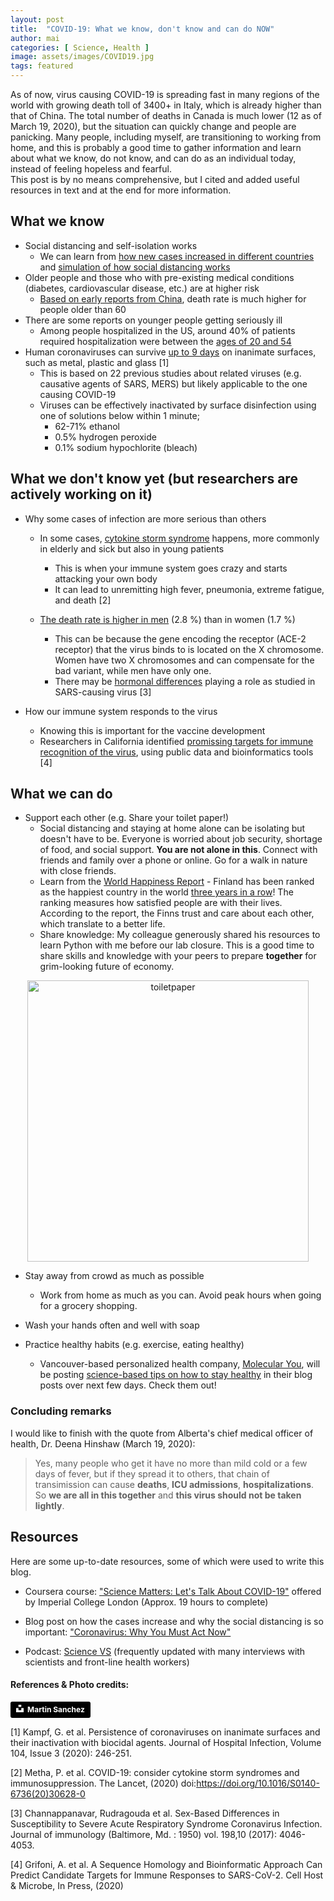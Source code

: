 ```yaml
---
layout: post
title:  "COVID-19: What we know, don't know and can do NOW"
author: mai
categories: [ Science, Health ]
image: assets/images/COVID19.jpg
tags: featured
---
```

As of now, virus causing COVID-19 is spreading fast in many regions of the world with growing death toll of 3400+ in Italy, which is already higher than that of China. The total number of deaths in Canada is much lower (12 as of March 19, 2020), but the situation can quickly change and people are panicking. Many people, including myself, are transitioning to working from home, and this is probably a good time to gather information and learn about what we know, do not know, and can do as an individual today, instead of feeling hopeless and fearful.  <br/>
This post is by no means comprehensive, but I cited and added useful resources in text and at the end for more information. 

## What we know

- Social distancing and self-isolation works 
	- We can learn from [how new cases increased in different countries] and [simulation of how social distancing works] 
- Older people and those who with pre-existing medical conditions (diabetes, cardiovascular disease, etc.) are at higher risk 
	- [Based on early reports from China], death rate is much higher for people older than 60 
- There are some reports on younger people getting seriously ill
	- Among people hospitalized in the US, around 40% of patients required hospitalization were between the [ages of 20 and 54]
- Human coronaviruses can survive [up to 9 days] on inanimate surfaces, such as metal, plastic and glass [1]
	- This is based on 22 previous studies about related viruses (e.g. causative agents of SARS, MERS) but likely applicable to the one causing COVID-19
	- Viruses can be effectively inactivated by surface disinfection using one of solutions below within 1 minute;
		- 62-71% ethanol
		- 0.5% hydrogen peroxide
		- 0.1% sodium hypochlorite (bleach)

## What we don't know yet (but researchers are actively working on it)

- Why some cases of infection are more serious than others
	* In some cases, [cytokine storm syndrome] happens, more commonly in elderly and sick but also in young patients
		- This is when your immune system goes crazy and starts attacking your own body
		- It can lead to unremitting high fever, pneumonia, extreme fatigue, and death [2]

	* [The death rate is higher in men] (2.8 %) than in women (1.7 %)
		- This can be because the gene encoding the receptor (ACE-2 receptor) that the virus binds to is located on the X chromosome. Women have two X chromosomes and can compensate for the bad variant, while men have only one.
		- There may be [hormonal differences] playing a role as studied in SARS-causing virus [3]

- How our immune system responds to the virus
	* Knowing this is important for the vaccine development 
	* Researchers in California identified [promissing targets for immune recognition of the virus], using public data and bioinformatics tools [4]

## What we can do 

- Support each other (e.g. Share your toilet paper!)
	- Social distancing and staying at home alone can be isolating but doesn't have to be. Everyone is worried about job security, shortage of food, and social support. **You are not alone in this**. Connect with friends and family over a phone or online. Go for a walk in nature with close friends.
	- Learn from the [World Happiness Report] - Finland has been ranked as the happiest country in the world [three years in a row]! The ranking measures how satisfied people are with their lives. According to the report, the Finns trust and care about each other, which translate to a better life.
	- Share knowledge: My colleague generously shared his resources to learn Python with me before our lab closure. This is a good time to share skills and knowledge with your peers to prepare **together** for grim-looking future of economy. 

<div style="text-align:center"><img src="{{ site.url }}/assets/images/toiletpaper.jpg" alt="toiletpaper" width="450"/></div>

- Stay away from crowd as much as possible
	- Work from home as much as you can. Avoid peak hours when going for a grocery shopping.

- Wash your hands often and well with soap
- Practice healthy habits (e.g. exercise, eating healthy)
	- Vancouver-based personalized health company, [Molecular You], will be posting [science-based tips on how to stay healthy] in their blog posts over next few days. Check them out!

### Concluding remarks 

I would like to finish with the quote from Alberta's chief medical officer of health, Dr. Deena Hinshaw (March 19, 2020):

> Yes, many people who get it have no more than mild cold or a few days of fever, but if they spread it to others, that chain of transimission can cause **deaths**, **ICU admissions**, **hospitalizations**. So **we are all in this together** and **this virus should not be taken lightly**.

## Resources

Here are some up-to-date resources, some of which were used to write this blog.

- Coursera course: ["Science Matters: Let's Talk About COVID-19"] offered by Imperial College London (Approx. 19 hours to complete)

- Blog post on how the cases increase and why the social distancing is so important: ["Coronavirus: Why You Must Act Now"]

- Podcast: [Science VS] (frequently updated with many interviews with scientists and front-line health workers)


#### References & Photo credits:

<a style="background-color:black;color:white;text-decoration:none;padding:4px 6px;font-family:-apple-system, BlinkMacSystemFont, &quot;San Francisco&quot;, &quot;Helvetica Neue&quot;, Helvetica, Ubuntu, Roboto, Noto, &quot;Segoe UI&quot;, Arial, sans-serif;font-size:12px;font-weight:bold;line-height:1.2;display:inline-block;border-radius:3px" href="https://unsplash.com/@martinsanchez?utm_medium=referral&amp;utm_campaign=photographer-credit&amp;utm_content=creditBadge" target="_blank" rel="noopener noreferrer" title="Download free do whatever you want high-resolution photos from Martin Sanchez"><span style="display:inline-block;padding:2px 3px"><svg xmlns="http://www.w3.org/2000/svg" style="height:12px;width:auto;position:relative;vertical-align:middle;top:-2px;fill:white" viewBox="0 0 32 32"><title>unsplash-logo</title><path d="M10 9V0h12v9H10zm12 5h10v18H0V14h10v9h12v-9z"></path></svg></span><span style="display:inline-block;padding:2px 3px">Martin Sanchez</span></a>

[1] Kampf, G. et al. Persistence of coronaviruses on inanimate surfaces and their inactivation with biocidal agents. Journal of Hospital Infection, Volume 104, Issue 3 (2020): 246-251.

[2] Metha, P. et al. COVID-19: consider cytokine storm syndromes and immunosuppression. The Lancet, (2020) doi:https://doi.org/10.1016/S0140-6736(20)30628-0

[3] Channappanavar, Rudragouda et al. Sex-Based Differences in Susceptibility to Severe Acute Respiratory Syndrome Coronavirus Infection. Journal of immunology (Baltimore, Md. : 1950) vol. 198,10 (2017): 4046-4053.

[4] Grifoni, A. et al. A Sequence Homology and Bioinformatic Approach Can Predict Candidate Targets for Immune Responses to SARS-CoV-2. Cell Host & Microbe, In Press, (2020)

[how new cases increased in different countries]:https://www.visualcapitalist.com/infection-trajectory-flattening-the-covid19-curve/
[simulation of how social distancing works]: https://www.washingtonpost.com/graphics/2020/world/corona-simulator/?fbclid=IwAR03eWoGI8LO3Fx8jYGF0Rm0WMzPi5GPiumRpH7ZVHQ9jRmJk819f9oOE7k
[Based on early reports from China]: https://www.worldometers.info/coronavirus/coronavirus-age-sex-demographics/
[ages of 20 and 54]: https://www.cdc.gov/mmwr/volumes/69/wr/mm6912e2.htm?s_cid=mm6912e2_w
[up to 9 days]:https://www.journalofhospitalinfection.com/article/S0195-6701(20)30046-3/fulltext
[cytokine storm syndrome]: https://www.sinobiological.com/cytokine-storm-cytokine-storms-a-5800.html
[The death rate is higher in men]: https://www.the-scientist.com/news-opinion/why-some-covid-19-cases-are-worse-than-others-67160
[hormonal differences]: https://www.ncbi.nlm.nih.gov/pmc/articles/PMC5450662/
[promissing targets for immune recognition of the virus]: https://www.sciencedirect.com/science/article/pii/S1931312820301669
["Science Matters: Let's Talk About COVID-19"]: https://www.coursera.org/learn/covid-19
["Coronavirus: Why You Must Act Now"]: https://medium.com/@tomaspueyo/coronavirus-act-today-or-people-will-die-f4d3d9cd99ca
[World Happiness Report]: https://worldhappiness.report/ed/2019/changing-world-happiness/
[three years in a row]:https://www.nytimes.com/2020/03/20/world/europe/world-happiness-report.html?te=1&nl=morning-briefing&emc=edit_NN_p_20200320&section=whatElse&campaign_id=9&instance_id=16929&segment_id=22414&user_id=d36bc0e7ea7a6ea9554308a268097239&regi_id=102902821ion=whatElse
[Molecular You]:https://molecularyou.com/
[science-based tips on how to stay healthy]: https://blog.molecularyou.com/staying-healthy-during-self-isolation
[Science VS]: https://gimletmedia.com/shows/science-vs


